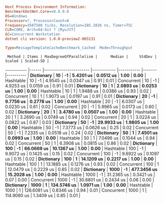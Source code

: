 ```ini

Host Process Environment Information:
BenchmarkDotNet.Core=v0.9.9.0
OS=Windows
Processor=?, ProcessorCount=8
Frequency=3507509 ticks, Resolution=285.1026 ns, Timer=TSC
CLR=CORE, Arch=64-bit ? [RyuJIT]
GC=Concurrent Workstation
dotnet cli version: 1.0.0-preview2-003131

Type=MessageTemplateCacheBenchmark_Cached  Mode=Throughput  

```
     Method | Items | MaxDegreeOfParallelism |      Median |     StdDev | Scaled | Scaled-SD |
----------- |------ |----------------------- |------------ |----------- |------- |---------- |
 **Dictionary** |    **10** |                     **-1** |   **5.4201 us** |  **0.0512 us** |   **1.00** |      **0.00** |
  Hashtable |    10 |                     -1 |   4.9545 us |  0.0347 us |   0.91 |      0.01 |
 Concurrent |    10 |                     -1 |   4.9253 us |  0.0159 us |   0.91 |      0.01 |
 **Dictionary** |    **10** |                      **1** |   **2.0893 us** |  **0.0253 us** |   **1.00** |      **0.00** |
  Hashtable |    10 |                      1 |   1.9488 us |  0.0386 us |   0.93 |      0.02 |
 Concurrent |    10 |                      1 |   1.9073 us |  0.0197 us |   0.91 |      0.01 |
 **Dictionary** |    **20** |                     **-1** |   **9.7756 us** |  **0.2778 us** |   **1.00** |      **0.00** |
  Hashtable |    20 |                     -1 |   6.0307 us |  0.0230 us |   0.61 |      0.02 |
 Concurrent |    20 |                     -1 |   5.9965 us |  0.0173 us |   0.60 |      0.02 |
 **Dictionary** |    **20** |                      **1** |   **3.4780 us** |  **0.0507 us** |   **1.00** |      **0.00** |
  Hashtable |    20 |                      1 |   3.2690 us |  0.0749 us |   0.94 |      0.02 |
 Concurrent |    20 |                      1 |   3.0224 us |  0.0822 us |   0.87 |      0.03 |
 **Dictionary** |    **50** |                     **-1** |  **29.9933 us** |  **1.9805 us** |   **1.00** |      **0.00** |
  Hashtable |    50 |                     -1 |   7.3773 us |  0.0626 us |   0.25 |      0.02 |
 Concurrent |    50 |                     -1 |   7.2335 us |  0.0518 us |   0.24 |      0.02 |
 **Dictionary** |    **50** |                      **1** |   **7.4501 us** |  **0.0993 us** |   **1.00** |      **0.00** |
  Hashtable |    50 |                      1 |   7.0496 us |  0.1044 us |   0.94 |      0.02 |
 Concurrent |    50 |                      1 |   6.3908 us |  0.0815 us |   0.86 |      0.02 |
 **Dictionary** |   **100** |                     **-1** |  **66.0669 us** | **10.1367 us** |   **1.00** |      **0.00** |
  Hashtable |   100 |                     -1 |   9.9072 us |  0.1425 us |   0.15 |      0.02 |
 Concurrent |   100 |                     -1 |   9.6922 us |  0.1097 us |   0.15 |      0.02 |
 **Dictionary** |   **100** |                      **1** |  **14.1209 us** |  **0.2217 us** |   **1.00** |      **0.00** |
  Hashtable |   100 |                      1 |  13.1885 us |  0.1276 us |   0.93 |      0.02 |
 Concurrent |   100 |                      1 |  12.0479 us |  0.2229 us |   0.85 |      0.02 |
 **Dictionary** |  **1000** |                     **-1** | **477.3456 us** | **15.2028 us** |   **1.00** |      **0.00** |
  Hashtable |  1000 |                     -1 |  31.2365 us |  0.3421 us |   0.07 |      0.00 |
 Concurrent |  1000 |                     -1 |  30.6801 us |  0.2434 us |   0.06 |      0.00 |
 **Dictionary** |  **1000** |                      **1** | **134.5746 us** |  **1.0971 us** |   **1.00** |      **0.00** |
  Hashtable |  1000 |                      1 | 126.6081 us |  0.8346 us |   0.94 |      0.01 |
 Concurrent |  1000 |                      1 | 114.9060 us |  1.3409 us |   0.85 |      0.01 |
